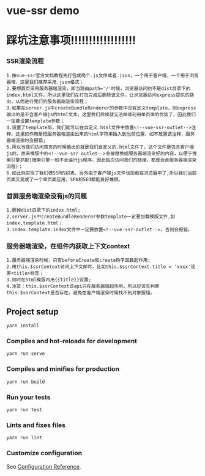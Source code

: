 # vue-ssr demo

# 踩坑注意事项!!!!!!!!!!!!!!!!!!

### SSR渲染流程
```
1.按vue-ssr官方文档教程先打包成两个.js文件或者.json，一个用于客户端，一个用于浏览器端，这里我们推荐采用.json格式；
2.要想首页采用服务器端渲染，即当路由path='/'时候，浏览器访问的不是dist目录下的index.html文件，所以这里我们在打包完成后删除该文件，让浏览器访问express提供的路由，从而进行我们的服务器端渲染流程；
3.如果在server.js中createBundleRenderer的参数中没有定义template，则express输出的是不含客户端js的html文本，这里我们后续就无法继续利用单页面的优势了，因此我们一定要设置template参数；
4.设置了template后，我们就可以在自定义.html文件中放置<!--vue-ssr-outlet-->注释，这里的作用是把服务器端渲染出来的html字符串插入到当前位置，如不放置该注释，服务器端渲染时会报错;
5.所以当我们访问首页的时候输出的就是我们自定义的.html文件了，这个文件是包含客户端js的，原来模版中的<!--vue-ssr-outlet-->会被替换成服务器端渲染好的内容，以便于搜索引擎抓取(搜索引擎一般不会运行js程序，因此每次访问我们的链接，都是会走服务器端渲染流程)；
6.如此则实现了我们做SSR的初衷，另外由于客户端js文件也加载在浏览器中了,所以我们当前页面又变成了一个单页面应用，SPA和SEO都能良好兼顾。
```

### 首屏服务端渲染没有js的问题
```
1.删掉dist目录下的index.html;
2.server.js中createBundleRenderer参数template一定要加载模版文件,如index.template.html；
3.index.template.index文件中一定要放置<!--vue-ssr-outlet-->，否则会报错。
```

### 服务器端渲染，在组件内获取上下文context
```
1.服务器端渲染时候，只有beforeCreate和create钩子函数起作用;
2.用this.$ssrContext访问上下文即可，比如this.$ssrContext.title = 'xxxx'设置<title>标签；
3.同时在html模版内用{{title}}设置;
4.注意：this.$ssrContext该api只在服务器端起作用，所以应该先判断this.$ssrContext是否存在，避免在客户端渲染时候找不到对象报错。
```

## Project setup
```
yarn install
```

### Compiles and hot-reloads for development
```
yarn run serve
```

### Compiles and minifies for production
```
yarn run build
```

### Run your tests
```
yarn run test
```

### Lints and fixes files
```
yarn run lint
```

### Customize configuration
See [Configuration Reference](https://cli.vuejs.org/config/).
